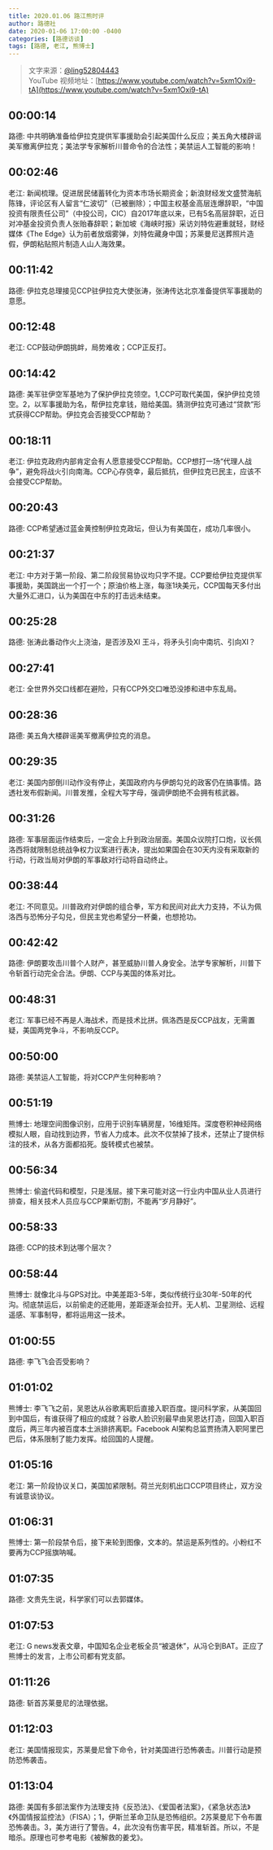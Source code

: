 ```yaml
---
title: 2020.01.06 路江熊时评
author: 路德社
date: 2020-01-06 17:00:00 -0400
categories: [路德访谈]
tags: [路德, 老江, 熊博士]
---
```


> 文字来源：[@ling52804443](https://twitter.com/ling52804443)  
> YouTube 视频地址：[https://www.youtube.com/watch?v=5xm1Oxi9-tA](https://www.youtube.com/watch?v=5xm1Oxi9-tA)

## 00:00:14

路德: 中共明确准备给伊拉克提供军事援助会引起美国什么反应；美五角大楼辟谣美军撤离伊拉克；美法学专家解析川普命令的合法性；美禁运人工智能的影响！

## 00:02:46

老江: 新闻梳理。促进居民储蓄转化为资本市场长期资金；新浪财经发文盛赞海航陈锋，评论区有人留言“仁波切”（已被删除）；中国主权基金高层连爆辞职，“中国投资有限责任公司”（中投公司，CIC）自2017年底以来，已有5名高层辞职，近日对冲基金投资负责人张贻春辞职；新加坡《海峡时报》采访刘特佐避重就轻，财经媒体《The Edge》认为前者放烟雾弹，刘特佐藏身中国；苏莱曼尼送葬照片造假，伊朗粘贴照片制造人山人海效果。

## 00:11:42

路德: 伊拉克总理接见CCP驻伊拉克大使张涛，张涛传达北京准备提供军事援助的意愿。

## 00:12:48

老江: CCP鼓动伊朗挑衅，局势难收；CCP正反打。

## 00:14:42

路德: 美军驻伊空军基地为了保护伊拉克领空。1,CCP可取代美国，保护伊拉克领空。2，以军事援助为名，帮伊拉克拿钱，赔给美国。猜测伊拉克可通过“贷款”形式获得CCP帮助。伊拉克会否接受CCP帮助？

## 00:18:11

老江: 伊拉克政府内部肯定会有人愿意接受CCP帮助。CCP想打一场“代理人战争”，避免将战火引向南海。CCP心存侥幸，最后抵抗，但伊拉克已民主，应该不会接受CCP帮助。

## 00:20:43

路德: CCP希望通过蓝金黄控制伊拉克政坛，但认为有美国在，成功几率很小。

## 00:21:37

老江: 中方对于第一阶段、第二阶段贸易协议均只字不提。CCP要给伊拉克提供军事援助，美国跳出一个打一个；原油价格上涨，每涨1块美元，CCP国每天多付出大量外汇进口，认为美国在中东的打击远未结束。

## 00:25:28

路德: 张涛此番动作火上浇油，是否涉及XI 王斗，将矛头引向中南坑、引向XI？

## 00:27:41

老江: 全世界外交口线都在避险，只有CCP外交口唯恐没掺和进中东乱局。

## 00:28:36

路德: 美五角大楼辟谣美军撤离伊拉克的消息。

## 00:29:35

老江: 美国内部倒川动作没有停止，美国政府内与伊朗勾兑的政客仍在搞事情。路透社发布假新闻。川普发推，全程大写字母，强调伊朗绝不会拥有核武器。

## 00:31:26

路德: 军事层面运作结束后，一定会上升到政治层面。美国众议院打口炮，议长佩洛西将就限制总统战争权力议案进行表决，提出如果国会在30天内没有采取新的行动，行政当局对伊朗的军事敌对行动将自动终止。

## 00:38:44

老江: 不同意见。川普政府对伊朗的组合拳，军方和民间对此大力支持，不认为佩洛西与恐怖分子勾兑，但民主党也希望分一杯羹，也想抢功。

## 00:42:42

路德: 伊朗要攻击川普个人财产，甚至威胁川普人身安全。法学专家解析，川普下令斩首行动完全合法。伊朗、CCP与美国的体系对比。

## 00:48:31

老江: 军事已经不再是人海战术，而是技术比拼。佩洛西是反CCP战友，无需置疑，美国两党争斗，不影响反CCP。

## 00:50:00

路德: 美禁运人工智能，将对CCP产生何种影响？

## 00:51:19

熊博士: 地理空间图像识别，应用于识别车辆房屋，16维矩阵。深度卷积神经网络模拟人眼，自动找到边界，节省人力成本。此次不仅禁掉了技术，还禁止了提供标注的技术，从各方面都掐死。旋转模式也被禁。

## 00:56:34

熊博士: 偷盗代码和模型，只是浅层。接下来可能对这一行业内中国从业人员进行排查，相关技术人员应与CCP果断切割，不能再“岁月静好”。

## 00:58:33

路德: CCP的技术到达哪个层次？

## 00:58:44

熊博士: 就像北斗与GPS对比。中美差距3-5年，类似传统行业30年-50年的代沟。彻底禁运后，以前偷走的还能用，差距逐渐会拉开。无人机、卫星测绘、远程遥感、军事制导，都将运用这一技术。

## 01:00:55

路德: 李飞飞会否受影响？

## 01:01:02

熊博士: 李飞飞之前，吴恩达从谷歌离职后直接入职百度。提问科学家，从美国回到中国后，有谁获得了相应的成就？谷歌人脸识别最早由吴恩达打造，回国入职百度后，两三年内被百度本土派排挤离职。Facebook AI架构总监贾扬清入职阿里巴巴后，体系限制了能力发挥。给回国的人提醒。

## 01:05:16

老江: 第一阶段协议关口，美国加紧限制。荷兰光刻机出口CCP项目终止，双方没有诚意谈协议。

## 01:06:31

熊博士: 第一阶段禁令后，接下来轮到图像，文本的。禁运是系列性的。小粉红不要再为CCP摇旗呐喊。

## 01:07:35

路德: 文贵先生说，科学家们可以去郭媒体。

## 01:07:53

老江: G news发表文章，中国知名企业老板全员“被退休”，从冯仑到BAT。正应了熊博士的发言，上市公司都有党支部。

## 01:11:26

路德: 斩首苏莱曼尼的法理依据。

## 01:12:03

老江: 美国情报现实，苏莱曼尼曾下命令，针对美国进行恐怖袭击。川普行动是预防恐怖袭击。

## 01:13:04

路德: 美国有多部法案作为法理支持《反恐法》、《爱国者法案》，《紧急状态法》《外国情报监控法》（FISA）；1，伊斯兰革命卫队是恐怖组织。2苏莱曼尼下令布置恐怖袭击。3，美方进行了警告。4，此次没有伤害平民，精准斩首。所以，不是暗杀。原理也可参考电影《被解救的姜戈》。
